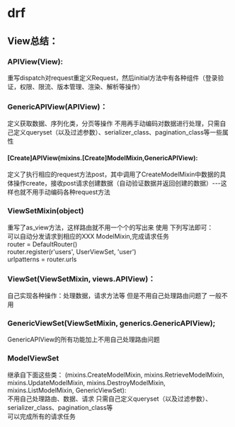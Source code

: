 # drf
## View总结：
### APIView(View):
重写dispatch对request重定义Request，然后initial方法中有各种组件（登录验证，权限、限流、版本管理、渲染、解析等操作）
### GenericAPIView(APIView)：
定义获取数据、序列化类，分页等操作  不用再手动编码对数据进行处理，只需自己定义queryset（以及过滤参数）、serializer_class、pagination_class等一些属性
#### [Create]APIView(mixins.[Create]ModelMixin,GenericAPIView):
定义了执行相应的request方法post，其中调用了CreateModelMixin中数据的具体操作create，接收post请求创建数据（自动验证数据并返回创建的数据）---这样也就不用手动编码各种request方法

### ViewSetMixin(object)
重写了as_view方法，这样路由就不用一个个的写出来  使用 下列写法即可：  
可以自动分发请求到相应的XXX ModelMixin,完成请求任务  
router = DefaultRouter()        
router.register(r'users', UserViewSet, 'user')  
urlpatterns = router.urls  
### ViewSet(ViewSetMixin, views.APIView)：
自己实现各种操作：处理数据，请求方法等  但是不用自己处理路由问题了 一般不用
### GenericViewSet(ViewSetMixin, generics.GenericAPIView);
GenericAPIView的所有功能加上不用自己处理路由问题
### ModelViewSet
继承自下面这些类：  (mixins.CreateModelMixin,
mixins.RetrieveModelMixin,
mixins.UpdateModelMixin,
mixins.DestroyModelMixin,
mixins.ListModelMixin,
GenericViewSet):	    
不用自己处理路由、数据、请求  只需自己定义queryset（以及过滤参数）、serializer_class、pagination_class等    
可以完成所有的请求任务

